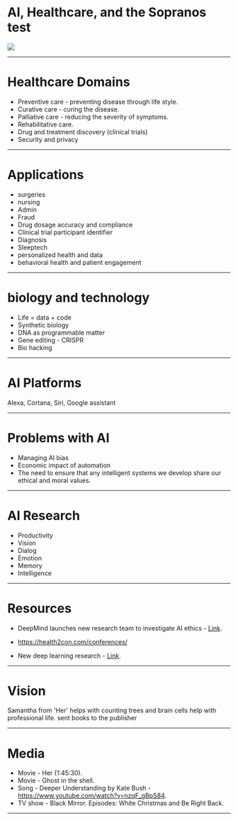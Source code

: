 # AI, Healthcare, and the Sopranos test

![](https://oren.github.io/images/ghost-big.jpg)

---

# Healthcare Domains
* Preventive care - preventing disease through life style.
* Curative care - curing the disease.
* Palliative care - reducing the severity of symptoms.
* Rehabilitative care.
* Drug and treatment discovery (clinical trials)
* Security and privacy

---

# Applications
* surgeries
* nursing
* Admin
* Fraud
* Drug dosage accuracy and compliance
* Clinical trial participant identifier
* Diagnosis
* Sleeptech
* personalized health and data
* behavioral health and patient engagement

---

# biology and technology

* Life = data + code
* Synthetic biology
* DNA as programmable matter
* Gene editing - CRISPR
* Bio hacking

---

# AI Platforms
Alexa, Cortana, Siri, Google assistant

---

# Problems with AI
* Managing AI bias
* Economic impact of automation
* The need to ensure that any intelligent systems we develop share our ethical and moral values.

---

# AI Research
* Productivity
* Vision
* Dialog
* Emotion
* Memory
* Intelligence

---

# Resources

* DeepMind launches new research team to investigate AI ethics - [Link](https://www.theverge.com/2017/10/4/16417978/deepmind-ai-ethics-society-research-group).

* https://health2con.com/conferences/

* New deep learning research - [Link](http://www.metafilter.com/169839/the-most-important-part-of-learning-is-actually-forgetting).

---

# Vision
Samantha from 'Her' helps with counting trees and brain cells
help with professional life. sent books to the publisher

---

# Media

* Movie - Her (1:45:30).
* Movie - Ghost in the shell.
* Song - Deeper Understanding by Kate Bush - https://www.youtube.com/watch?v=nzqF_gBpS84.
* TV show - Black Mirror. Episodes: White Christmas and Be Right Back.

---

